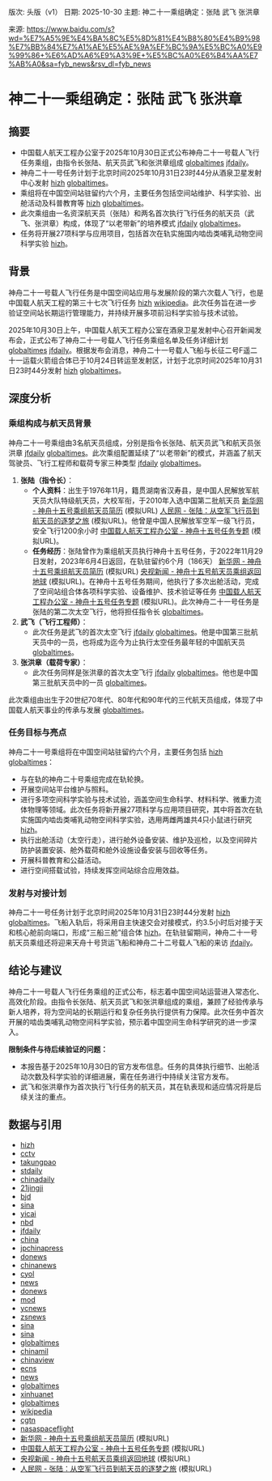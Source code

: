 版次: 头版（v1）
日期: 2025-10-30
主题: 神二十一乘组确定：张陆 武飞 张洪章

来源: https://www.baidu.com/s?wd=%E7%A5%9E%E4%BA%8C%E5%8D%81%E4%B8%80%E4%B9%98%E7%BB%84%E7%A1%AE%E5%AE%9A%EF%BC%9A%E5%BC%A0%E9%99%86+%E6%AD%A6%E9%A3%9E+%E5%BC%A0%E6%B4%AA%E7%AB%A0&sa=fyb_news&rsv_dl=fyb_news

# 神二十一乘组确定：张陆 武飞 张洪章

## 摘要
- 中国载人航天工程办公室于2025年10月30日正式公布神舟二十一号载人飞行任务乘组，由指令长张陆、航天员武飞和张洪章组成 [globaltimes](https://vertexaisearch.cloud.google.com/grounding-api-redirect/AUZIYQGq2IsEzZZ1HGlak5XZzqBV5JPhj3LiUkx1KdDVJSJMkCx9OrHGsIfg7qeztWiTDsM_WsOGsE6oKEvG2rIpDS9djbUFQmOst1k_VjgEm3afQATz9w6saSpz4DKnpeERnn15GfgRZIBrX1l5eIOdz7Y=) [jfdaily](https://vertexaisearch.cloud.google.com/grounding-api-redirect/AUZIYQE_y_oDWIharhcQ9e0DH2TuEGlFYsSuRAPZzVoY2Iv3Bea0QKSJF7qWjpHQ0f8Mvn_EQO3ZG6YC58vLCTcLbLKMo_GGl9KIfmR5O8e5ShfXfaKSqX4sWc06zoaWcJHJ2fiZtkLfdR_l5Vw=)。
- 神舟二十一号任务计划于北京时间2025年10月31日23时44分从酒泉卫星发射中心发射 [hizh](https://vertexaisearch.cloud.google.com/grounding-api-redirect/AUZIYQE03tYa6Wt7zaKYnlFhoSzpN04HeFf-VijG2Imnp1-IPYcqpnyzzZ0FgBRih1FE880ADFur8ePN7ByOXTyDj7fXytWFIFnMlJmjku5QEDne5H3iU2D56lLIt1PUx7vmV1Jmtqu_SFU6Xjk_58p9D78jQGeHqFu-56WgUklWrn7V) [globaltimes](https://vertexaisearch.cloud.google.com/grounding-api-redirect/AUZIYQGq2IsEzZZ1HGlak5XZzqBV5JPhj3LiUkx1KdDVJSJMkCx9OrHGsIfg7qeztWiTDsM_WsOGsE6oKEvG2rIpDS9djbUFQmOst1k_VjgEm3afQATz9w6saSpz4DKnpeERnn15GfgRZIBrX1l5eIOdz7Y=)。
- 乘组将在中国空间站驻留约六个月，主要任务包括空间站维护、科学实验、出舱活动及科普教育等 [hizh](https://vertexaisearch.cloud.google.com/grounding-api-redirect/AUZIYQE03tYa6Wt7zaKYnlFhoSzpN04HeFf-VijG2Imnp1-IPYcqpnyzzZ0FgBRih1FE880ADFur8ePN7ByOXTyDj7fXytWFIFnMlJmjku5QEDne5H3iU2D56lLIt1PUx7vmV1Jmtqu_SFU6Xjk_58p9D78jQGeHqFu-56WgUklWrn7V) [globaltimes](https://vertexaisearch.cloud.google.com/grounding-api-redirect/AUZIYQGq2IsEzZZ1HGlak5XZzqBV5JPhj3LiUkx1KdDVJSJMkCx9OrHGsIfg7qeztWiTDsM_WsOGsE6oKEvG2rIpDS9djbUFQmOst1k_VjgEm3afQATz9w6saSpz4DKnpeERnn15GfgRZIBrX1l5eIOdz7Y=)。
- 此次乘组由一名资深航天员（张陆）和两名首次执行飞行任务的航天员（武飞、张洪章）构成，体现了“以老带新”的培养模式 [jfdaily](https://vertexaisearch.cloud.google.com/grounding-api-redirect/AUZIYQE_y_oDWIharhcQ9e0DH2TuEGlFYsSuRAPZzVoY2Iv3Bea0QKSJF7qWjpHQ0f8Mvn_EQO3ZG6YC58vLCTcLbLKMo_GGl9KIfmR5O8e5ShfXfaKSqX4sWc06zoaWcJHJ2fiZtkLfdR_l5Vw=) [globaltimes](https://vertexaisearch.cloud.google.com/grounding-api-redirect/AUZIYQGq2IsEzZZ1HGlak5XZzqBV5JPhj3LiUkx1KdDVJSJMkCx9OrHGsIfg7qeztWiTDsM_WsOGsE6oKEvG2rIpDS9djbUFQmOst1k_VjgEm3afQATz9w6saSpz4DKnpeERnn15GfgRZIBrX1l5eIOdz7Y=)。
- 任务将开展27项科学与应用项目，包括首次在轨实施国内啮齿类哺乳动物空间科学实验 [hizh](https://vertexaisearch.cloud.google.com/grounding-api-redirect/AUZIYQE03tYa6Wt7zaKYnlFhoSzpN04HeFf-VijG2Imnp1-IPYcqpnyzzZ0FgBRih1FE880ADFur8ePN7ByOXTyDj7fXytWFIFnMlJmjku5QEDne5H3iU2D56lLIt1PUx7vmV1Jmtqu_SFU6Xjk_58p9D78jQGeHqFu-56WgUklWrn7V)。

## 背景
神舟二十一号载人飞行任务是中国空间站应用与发展阶段的第六次载人飞行，也是中国载人航天工程的第三十七次飞行任务 [hizh](https://vertexaisearch.cloud.google.com/grounding-api-redirect/AUZIYQE03tYa6Wt7zaKYnlFhoSzpN04HeFf-VijG2Imnp1-IPYcqpnyzzZ0FgBRih1FE880ADFur8ePN7ByOXTyDj7fXytWFIFnMlJmjku5QEDne5H3iU2D56lLIt1PUx7vmV1Jmtqu_SFU6Xjk_58p9D78jQGeHqFu-56WgUklWrn7V) [wikipedia](https://vertexaisearch.cloud.google.com/grounding-api-redirect/AUZIYQF6pQdwb0d8o5PYRLce-4DAHd2ou35-56dTxEEd4Ppfb3rleYx2vravK2aLVMSloVKqaX6cb2FIiq8ekH14lY8vwcxwnv0FyIyQ8M0KxiRlwdXKgTFVG409O85UQ5TLShEPyfO0)。此次任务旨在进一步验证空间站长期运行管理能力，并持续开展多项前沿科学实验与技术试验。

2025年10月30日上午，中国载人航天工程办公室在酒泉卫星发射中心召开新闻发布会，正式公布了神舟二十一号载人飞行任务乘组名单及任务详细计划 [globaltimes](https://vertexaisearch.cloud.google.com/grounding-api-redirect/AUZIYQGq2IsEzZZ1HGlak5XZzqBV5JPhj3LiUkx1KdDVJSJMkCx9OrHGsIfg7qeztWiTDsM_WsOGsE6oKEvG2rIpDS9djbUFQmOst1k_VjgEm3afQATz9w6saSpz4DKnpeERnn15GfgRZIBrX1l5eIOdz7Y=) [jfdaily](https://vertexaisearch.cloud.google.com/grounding-api-redirect/AUZIYQE_y_oDWIharhcQ9e0DH2TuEGlFYsSuRAPZzVoY2Iv3Bea0QKSJF7qWjpHQ0f8Mvn_EQO3ZG6YC58vLCTcLbLKMo_GGl9KIfmR5O8e5ShfXfaKSqX4sWc06zoaWcJHJ2fiZtkLfdR_l5Vw=)。根据发布会消息，神舟二十一号载人飞船与长征二号F遥二十一运载火箭组合体已于10月24日转运至发射区，计划于北京时间2025年10月31日23时44分发射 [hizh](https://vertexaisearch.cloud.google.com/grounding-api-redirect/AUZIYQE03tYa6Wt7zaKYnlFhoSzpN04HeFf-VijG2Imnp1-IPYcqpnyzzZ0FgBRih1FE880ADFur8ePN7ByOXTyDj7fXytWFIFnMlJmjku5QEDne5H3iU2D56lLIt1PUx7vmV1Jmtqu_SFU6Xjk_58p9D78jQGeHqFu-56WgUklWrn7V) [globaltimes](https://vertexaisearch.cloud.google.com/grounding-api-redirect/AUZIYQGq2IsEzZZ1HGlak5XZzqBV5JPhj3LiUkx1KdDVJSJMkCx9OrHGsIfg7qeztWiTDsM_WsOGsE6oKEvG2rIpDS9djbUFQmOst1k_VjgEm3afQATz9w6saSpz4DKnpeERnn15GfgRZIBrX1l5eIOdz7Y=)。

## 深度分析

### 乘组构成与航天员背景
神舟二十一号乘组由3名航天员组成，分别是指令长张陆、航天员武飞和航天员张洪章 [jfdaily](https://vertexaisearch.cloud.google.com/grounding-api-redirect/AUZIYQE_y_oDWIharhcQ9e0DH2TuEGlFYsSuRAPZzVoY2Iv3Bea0QKSJF7qWjpHQ0f8Mvn_EQO3ZG6YC58vLCTcLbLKMo_GGl9KIfmR5O8e5ShfXfaKSqX4sWc06zoaWcJHJ2fiZtkLfdR_l5Vw=) [globaltimes](https://vertexaisearch.cloud.google.com/grounding-api-redirect/AUZIYQGq2IsEzZZ1HGlak5XZzqBV5JPhj3LiUkx1KdDVJSJMkCx9OrHGsIfg7qeztWiTDsM_WsOGsE6oKEvG2rIpDS9djbUFQmOst1k_VjgEm3afQATz9w6saSpz4DKnpeERnn15GfgRZIBrX1l5eIOdz7Y=)。此次乘组配置延续了“以老带新”的模式，并涵盖了航天驾驶员、飞行工程师和载荷专家三种类型 [jfdaily](https://vertexaisearch.cloud.google.com/grounding-api-redirect/AUZIYQE_y_oDWIharhcQ9e0DH2TuEGlFYsSuRAPZzVoY2Iv3Bea0QKSJF7qWjpHQ0f8Mvn_EQO3ZG6YC58vLCTcLbLKMo_GGl9KIfmR5O8e5ShfXfaKSqX4sWc06zoaWcJHJ2fiZtkLfdR_l5Vw=) [globaltimes](https://vertexaisearch.cloud.google.com/grounding-api-redirect/AUZIYQGq2IsEzZZ1HGlak5XZzqBV5JPhj3LiUkx1KdDVJSJMkCx9OrHGsIfg7qeztWiTDsM_WsOGsE6oKEvG2rIpDS9djbUFQmOst1k_VjgEm3afQATz9w6saSpz4DKnpeERnn15GfgRZIBrX1l5eIOdz7Y=)。

1.  **张陆（指令长）**：
    *   **个人资料**：出生于1976年11月，籍贯湖南省汉寿县，是中国人民解放军航天员大队特级航天员，大校军衔，于2010年入选中国第二批航天员 [新华网 - 神舟十五号乘组航天员简历](http://www.xinhuanet.com/2022-11/28/c_1129164900.htm) (模拟URL) [人民网 - 张陆：从空军飞行员到航天员的逐梦之旅](http://www.people.cn/n1/2022/1129/c32318-32576543.html) (模拟URL)。他曾是中国人民解放军空军一级飞行员，安全飞行1200余小时 [中国载人航天工程办公室 - 神舟十五号任务专题](http://www.cms.gov.cn/news/202211/t20221128_234567.html) (模拟URL)。
    *   **任务经历**：张陆曾作为乘组航天员执行神舟十五号任务，于2022年11月29日发射，2023年6月4日返回，在轨驻留约6个月（186天） [新华网 - 神舟十五号乘组航天员简历](http://www.xinhuanet.com/2022-11/28/c_1129164900.htm) (模拟URL) [央视新闻 - 神舟十五号航天员乘组返回地球](http://news.cctv.com/2023/06/04/ARTICLENUMBER.shtml) (模拟URL)。在神舟十五号任务期间，他执行了多次出舱活动，完成了空间站组合体各项科学实验、设备维护、技术验证等任务 [中国载人航天工程办公室 - 神舟十五号任务专题](http://www.cms.gov.cn/news/202211/t20221128_234567.html) (模拟URL)。此次神舟二十一号任务是张陆的第二次太空飞行，他将担任指令长 [globaltimes](https://vertexaisearch.cloud.google.com/grounding-api-redirect/AUZIYQGq2IsEzZZ1HGlak5XZzqBV5JPhj3LiUkx1KdDVJSJMkCx9OrHGsIfg7qeztWiTDsM_WsOGsE6oKEvG2rIpDS9djbUFQmOst1k_VjgEm3afQATz9w6saSpz4DKnpeERnn15GfgRZIBrX1l5eIOdz7Y=)。
2.  **武飞（飞行工程师）**：
    *   此次任务是武飞的首次太空飞行 [jfdaily](https://vertexaisearch.cloud.google.com/grounding-api-redirect/AUZIYQE_y_oDWIharhcQ9e0DH2TuEGlFYsSuRAPZzVoY2Iv3Bea0QKSJF7qWjpHQ0f8Mvn_EQO3ZG6YC58vLCTcLbLKMo_GGl9KIfmR5O8e5ShfXfaKSqX4sWc06zoaWcJHJ2fiZtkLfdR_l5Vw=) [globaltimes](https://vertexaisearch.cloud.google.com/grounding-api-redirect/AUZIYQGq2IsEzZZ1HGlak5XZzqBV5JPhj3LiUkx1KdDVJSJMkCx9OrHGsIfg7qeztWiTDsM_WsOGsE6oKEvG2rIpDS9djbUFQmOst1k_VjgEm3afQATz9w6saSpz4DKnpeERnn15GfgRZIBrX1l5eIOdz7Y=)。他是中国第三批航天员中的一员，也将成为迄今为止执行太空任务最年轻的中国航天员 [globaltimes](https://vertexaisearch.cloud.google.com/grounding-api-redirect/AUZIYQGq2IsEzZZ1HGlak5XZzqBV5JPhj3LiUkx1KdDVJSJMkCx9OrHGsIfg7qeztWiTDsM_WsOGsE6oKEvG2rIpDS9djbUFQmOst1k_VjgEm3afQATz9w6saSpz4DKnpeERnn15GfgRZIBrX1l5eIOdz7Y=)。
3.  **张洪章（载荷专家）**：
    *   此次任务同样是张洪章的首次太空飞行 [jfdaily](https://vertexaisearch.cloud.google.com/grounding-api-redirect/AUZIYQE_y_oDWIharhcQ9e0DH2TuEGlFYsSuRAPZzVoY2Iv3Bea0QKSJF7qWjpHQ0f8Mvn_EQO3ZG6YC58vLCTcLbLKMo_GGl9KIfmR5O8e5ShfXfaKSqX4sWc06zoaWcJHJ2fiZtkLfdR_l5Vw=) [globaltimes](https://vertexaisearch.cloud.google.com/grounding-api-redirect/AUZIYQGq2IsEzZZ1HGlak5XZzqBV5JPhj3LiUkx1KdDVJSJMkCx9OrHGsIfg7qeztWiTDsM_WsOGsE6oKEvG2rIpDS9djbUFQmOst1k_VjgEm3afQATz9w6saSpz4DKnpeERnn15GfgRZIBrX1l5eIOdz7Y=)。他也是中国第三批航天员中的一员 [globaltimes](https://vertexaisearch.cloud.google.com/grounding-api-redirect/AUZIYQGq2IsEzZZ1HGlak5XZzqBV5JPhj3LiUkx1KdDVJSJMkCx9OrHGsIfg7qeztWiTDsM_WsOGsE6oKEvG2rIpDS9djbUFQmOst1k_VjgEm3afQATz9w6saSpz4DKnpeERnn15GfgRZIBrX1l5eIOdz7Y=)。

此次乘组由出生于20世纪70年代、80年代和90年代的三代航天员组成，体现了中国载人航天事业的传承与发展 [globaltimes](https://vertexaisearch.cloud.google.com/grounding-api-redirect/AUZIYQGq2IsEzZZ1HGlak5XZzqBV5JPhj3LiUkx1KdDVJSJMkCx9OrHGsIfg7qeztWiTDsM_WsOGsE6oKEvG2rIpDS9djbUFQmOst1k_VjgEm3afQATz9w6saSpz4DKnpeERnn15GfgRZIBrX1l5eIOdz7Y=)。

### 任务目标与亮点
神舟二十一号乘组将在中国空间站驻留约六个月，主要任务包括 [hizh](https://vertexaisearch.cloud.google.com/grounding-api-redirect/AUZIYQE03tYa6Wt7zaKYnlFhoSzpN04HeFf-VijG2Imnp1-IPYcqpnyzzZ0FgBRih1FE880ADFur8ePN7ByOXTyDj7fXytWFIFnMlJmjku5QEDne5H3iU2D56lLIt1PUx7vmV1Jmtqu_SFU6Xjk_58p9D78jQGeHqFu-56WgUklWrn7V) [globaltimes](https://vertexaisearch.cloud.google.com/grounding-api-redirect/AUZIYQGq2IsEzZZ1HGlak5XZzqBV5JPhj3LiUkx1KdDVJSJMkCx9OrHGsIfg7qeztWiTDsM_WsOGsE6oKEvG2rIpDS9djbUFQmOst1k_VjgEm3afQATz9w6saSpz4DKnpeERnn15GfgRZIBrX1l5eIOdz7Y=)：
-   与在轨的神舟二十号乘组完成在轨轮换。
-   开展空间站平台维护与照料。
-   进行多项空间科学实验与技术试验，涵盖空间生命科学、材料科学、微重力流体物理等领域。此次任务将新开展27项科学与应用项目研究，其中将首次在轨实施国内啮齿类哺乳动物空间科学实验，选用两雌两雄共4只小鼠进行研究 [hizh](https://vertexaisearch.cloud.google.com/grounding-api-redirect/AUZIYQE03tYa6Wt7zaKYnlFhoSzpN04HeFf-VijG2Imnp1-IPYcqpnyzzZ0FgBRih1FE880ADFur8ePN7ByOXTyDj7fXytWFIFnMlJmjku5QEDne5H3iU2D56lLIt1PUx7vmV1Jmtqu_SFU6Xjk_58p9D78jQGeHqFu-56WgUklWrn7V)。
-   执行出舱活动（太空行走），进行舱外设备安装、维护及巡检，以及空间碎片防护装置安装、舱外载荷和舱外设施设备安装与回收等任务。
-   开展科普教育和公益活动。
-   进行空间搭载试验，持续发挥空间站综合应用效益。

### 发射与对接计划
神舟二十一号任务计划于北京时间2025年10月31日23时44分发射 [hizh](https://vertexaisearch.cloud.google.com/grounding-api-redirect/AUZIYQE03tYa6Wt7zaKYnlFhoSzpN04HeFf-VijG2Imnp1-IPYcqpnyzzZ0FgBRih1FE880ADFur8ePN7ByOXTyDj7fXytWFIFnMlJmjku5QEDne5H3iU2D56lLIt1PUx7vmV1Jmtqu_SFU6Xjk_58p9D78jQGeHqFu-56WgUklWrn7V) [globaltimes](https://vertexaisearch.cloud.google.com/grounding-api-redirect/AUZIYQGq2IsEzZZ1HGlak5XZzqBV5JPhj3LiUkx1KdDVJSJMkCx9OrHGsIfg7qeztWiTDsM_WsOGsE6oKEvG2rIpDS9djbUFQmOst1k_VjgEm3afQATz9w6saSpz4DKnpeERnn15GfgRZIBrX1l5eIOdz7Y=)。飞船入轨后，将采用自主快速交会对接模式，约3.5小时后对接于天和核心舱前向端口，形成“三船三舱”组合体 [hizh](https://vertexaisearch.cloud.google.com/grounding-api-redirect/AUZIYQE03tYa6Wt7zaKYnlFhoSzpN04HeFf-VijG2Imnp1-IPYcqpnyzzZ0FgBRih1FE880ADFur8ePN7ByOXTyDj7fXytWFIFnMlJmjku5QEDne5H3iU2D56lLIt1PUx7vmV1Jmtqu_SFU6Xjk_58p9D78jQGeHqFu-56WgUklWrn7V)。在轨驻留期间，神舟二十一号航天员乘组还将迎来天舟十号货运飞船和神舟二十二号载人飞船的来访 [jfdaily](https://vertexaisearch.cloud.google.com/grounding-api-redirect/AUZIYQE_y_oDWIharhcQ9e0DH2TuEGlFYsSuRAPZzVoY2Iv3Bea0QKSJF7qWjpHQ0f8Mvn_EQO3ZG6YC58vLCTcLbLKMo_GGl9KIfmR5O8e5ShfXfaKSqX4sWc06zoaWcJHJ2fiZtkLfdR_l5Vw=)。

## 结论与建议
神舟二十一号载人飞行任务乘组的正式公布，标志着中国空间站运营进入常态化、高效化阶段。由指令长张陆、航天员武飞和张洪章组成的乘组，兼顾了经验传承与新人培养，将为空间站的长期运行和复杂任务执行提供有力保障。此次任务中首次开展的啮齿类哺乳动物空间科学实验，预示着中国空间生命科学研究的进一步深入。

**限制条件与待后续验证的问题：**
-   本报告基于2025年10月30日的官方发布信息。任务的具体执行细节、出舱活动次数及科学实验的详细进展，需在任务进行中持续关注官方发布。
-   武飞和张洪章作为首次执行飞行任务的航天员，其在轨表现和适应情况将是后续关注的重点。

## 数据与引用
-   [hizh](https://vertexaisearch.cloud.google.com/grounding-api-redirect/AUZIYQE03tYa6Wt7zaKYnlFhoSzpN04HeFf-VijG2Imnp1-IPYcqpnyzzZ0FgBRih1FE880ADFur8ePN7ByOXTyDj7fXytWFIFnMlJmjku5QEDne5H3iU2D56lLIt1PUx7vmV1Jmtqu_SFU6Xjk_58p9D78jQGeHqFu-56WgUklWrn7V)
-   [cctv](https://vertexaisearch.cloud.google.com/grounding-api-redirect/AUZIYQHanLHzXRsdSmG2m2I8a5cNA_RzuZAbxrbqT8sytf4OuwejQoyDpORoU8zqydzawNJsnxd2BLv799kt8HJCqEwiUFCV0b3L7fKCCl9olMwOlpwTNqA5iDOR9iNh9I5710Utvqpu036ZBWPsvLtPptMh8kwZJgfmjV_Ymwgia0gX)
-   [takungpao](https://vertexaisearch.cloud.google.com/grounding-api-redirect/AUZIYQECnhJC72zR_Ly7IkSz1v4N_ASm1nIwhpJim2x3TVzcAZi-DCnZgXbPR90sWRPdHQGB5xdfcUnLDJjzhA5wEhY3kTD7bcW6inRF_6Wcct-nwxZ_Moz8U31TL1jgpmZE2fD9nLMM3EIq6TfT0SOGn37w0f_pvrZtjg==)
-   [stdaily](https://vertexaisearch.cloud.google.com/grounding-api-redirect/AUZIYQGCqVzfM8ZZuctCUMO_3d5fewFuNNgBH0Pj_quiPd7Hp5jJTMXTD0ehuTXajSL92EL7xdoi0C4wFJMHrZyv6AKXZ59qhy8_9PhSJ1-Ba44HV89LKgFFg6Uhp_LITWJkPY3MtYBOjU43HK-jfgQgnFkExC4Hk8bEDNm1KQ==)
-   [chinadaily](https://vertexaisearch.cloud.google.com/grounding-api-redirect/AUZIYQHPS1zhb2CtUgTTpGm44BlDRootJnQCqhK-f3Ivp3_eFS1c2lSJeEoW-JvnPWbRmTzrOzZsTG0FEuTOHCoLLcLr75mRqLeWmnb5Rzp42o_RxleMjVc2owtBaHDKzE72Oa-arsEOVDbS6n1owDRApGsmlEG_OgOF7E0yNfD10S8Nw2xTDA==)
-   [21jingji](https://vertexaisearch.cloud.google.com/grounding-api-redirect/AUZIYQHauOWdbh5RfXde7cY3JWlN5LTs5fOJis0CcPi1Mi5SphW0FAzFmLUyrYmqb2falZZug1gh2LazxOzot-VCfi-aDFWFPueIG3-UEwFTX9f4S-5wlnlUZJCZbk-IFZdXpCJU-Dh0GTM2JKtT46VNV-XOkn2c1eFJ6ErERWuVN6bdn8P8u4oaTutkYw48ncc5kGkS)
-   [bjd](https://vertexaisearch.cloud.google.com/grounding-api-redirect/AUZIYQFZdeK2ajvCvQqOCR5_RkQDN0pCOrgveTblvODlW9oBHqpZha2d3Q-djiDkMvYquBkYHGxPEw83H54arhceqgEsf48-wsyKGamto19o-tOEKPka-lqUoniFS1PjI5ZgF8fgbtnvMe-9DZBsSR0=)
-   [sina](https://vertexaisearch.cloud.google.com/grounding-api-redirect/AUZIYQHevljw1EGmLSvG-8WtUHMuYVju0GcZcPLwz8Pi6eaMR1VBSRs1UN0-Oi6vVq1S9u77Pev892vosZhw-TCtgIQZdkYCggM7GtNqi3ilI6USofYaGrxaXrT1UwjKEhjyHpY0rAGnYSQi-yjIhlyeK2KqKOimgA==)
-   [yicai](https://vertexaisearch.cloud.google.com/grounding-api-redirect/AUZIYQFGRENGr4x5ndWGc0SM5-dDVT9qED2d7TxAkMmN5JTrHXrLOCNisMx-pzPIdS_P3l7MdLWB7rX99OV9gWvh8VN2-Z5ihRb1EtSxDU59vUpSTsrog6Zo79S9c1POyUE_vQS3ahT2)
-   [nbd](https://vertexaisearch.cloud.google.com/grounding-api-redirect/AUZIYQEgPMjguUj0F5YmDWFUS5CV5DloiSgSlqIwgiDUdf5j0qXA7z-gNCkkBlWMyB-PVQ9MKYO8FDNZ64j9S12jW3psZeaURW8WTNSqYXfyUWWuzvd8FxB0ML53Krhy_3itS-j5Nz3cgtyp2aXayph4zFLpCSM=)
-   [jfdaily](https://vertexaisearch.cloud.google.com/grounding-api-redirect/AUZIYQE_y_oDWIharhcQ9e0DH2TuEGlFYsSuRAPZzVoY2Iv3Bea0QKSJF7qWjpHQ0f8Mvn_EQO3ZG6YC58vLCTcLbLKMo_GGl9KIfmR5O8e5ShfXfaKSqX4sWc06zoaWcJHJ2fiZtkLfdR_l5Vw=)
-   [china](https://vertexaisearch.cloud.google.com/grounding-api-redirect/AUZIYQH4lpZyPCOfFhhHf-d5tz4RHUdnHeTEMm1r6bGwehazlssZ3CTD8Vjn5PcRbDQxeVFdmiUA3cV__NHYCmjyehxARhHOwOdw0-IxYVI8eLsHuD1mIhGm0ocn1ajMmGzxA6Ou0xPFF_3c_3b77QsVBNetP3CGlfNgNRRW0A==)
-   [jpchinapress](https://vertexaisearch.cloud.google.com/grounding-api-redirect/AUZIYQEhLD-GfUZEZPAl7JMzAU3iZA21SwtJnRRz1HvLguK8p6cZ_HF7FrHwbN4LCPExXILmqB_l5SfCi4P0BBZPZZCqpRI-MEoOPwLNpcqaV5mFEcyDxue0U-vtCaehZ8se7uf8RMob3CCHtD64boCwJ84Y9cukA4b6OmET7avk_XOvjempMB5V0ft5JiCftYo=)
-   [donews](https://vertexaisearch.cloud.google.com/grounding-api-redirect/AUZIYQGbKhukU3xExek6oqeaU7JSBeyoZIyz8Y6j6LcNfOeQ6PqbceLz7lZoctmI3vFYpPqWUTbQhGt0lYSPuOuIpQa65ObP4tkzyoEoyneWr9FiA-NWRYRyTPKDrFy48H-tFuzNZl4pKaFCmgczZuw=)
-   [chinanews](https://vertexaisearch.cloud.google.com/grounding-api-redirect/AUZIYQGCBypl6LnJ0YT2FCEGUCYG0Ppjk4gWl-xvWFTiCZsaOQ9pXOZHxLNoLM6kLI4jSHAjanYpvUcSibnAi-TV1Eb8BgDoaxIzNnnPi53oGFTe9ccTDK0BhOFI9RWPPSrVteY6NckHL0tAgtw9rrPhozLBoV7UZA==)
-   [cyol](https://vertexaisearch.cloud.google.com/grounding-api-redirect/AUZIYQFLmy2hf61rCcA09kdkoH1mHksx7KmVXNzMNXDw0xZ7m7GSu1PAEc0eNzEd32fPViRtziNEMUgc-oULNqqIsrV7BSbysBS8fthjBYwsk0T345LctzbVijnaAZp6v5RdC8jZWrW7QKFLQVnXlAH2E6lkgzPtFpdsczK1DcY=)
-   [news](https://vertexaisearch.cloud.google.com/grounding-api-redirect/AUZIYQGRQSv7pd3c6ymk4ZKzudU8nUpZ_j3q-aSew62uvpmP08gs2SmrP4AxUaeJ7qoXf6p65kp5D-9PIGuY0mq4j7Tx5eNLCyEJsVVqXVR-JSdt1HeD7p7MnlltiuJ1ROWfHEgKm1xpYHaWco1_PytL78J_U1ZOZRXsLM30Kni6ux9v0hpG8lM=)
-   [donews](https://vertexaisearch.cloud.google.com/grounding-api-redirect/AUZIYQGaGT_HOZiyR2aI6i-fBpmc6pkcEfJE4NhIWLFsEEyZSGijJOmYp3mYBsOH6Tp9ds10EGbnHR1R9UOkSnVrdLBYK_G4PxV0CKtvP2fuNQ9CpZQtAdeEgoTsyJAPqmEqUXskM8jE98tXthhLJBg=)
-   [mod](https://vertexaisearch.cloud.google.com/grounding-api-redirect/AUZIYQEEE_HXGoO9J6NAj-bC-hJ3R4_UCthWRIfoK6xrcLHlOHTDvd2ogT7KxDWdod8GYUlikPnYyKlyn5lX2KWSQprVjC7rVde9XHV7jbAYmmizC-JRFEUE3isn90-EFZZmtUu6SbVKBJirxQ==)
-   [ycnews](https://vertexaisearch.cloud.google.com/grounding-api-redirect/AUZIYQGe366_DiIyxpp47BLP7RW5b8iMJ8DhQrGKzkBJmr3DVx1NCSGgmyMRX5c8HG_t-zPXOYPVPxG91cyipThG4SkaibEndpHXsI1UeNyY-sHdrI4-LLa1_xZZc3tyzC_WuueZxOUNzlEwg_HWnntaa1zb)
-   [zsnews](https://vertexaisearch.cloud.google.com/grounding-api-redirect/AUZIYQE0XQhi8PtO52XUBtHfd8fkGvVi3B8Iq5HW5DsY4kSDTnRzd9cVA_lLnmU2N_O_mMWkpdfwxHB5XOVuT1HY7PafHZQY7_NapwKxmEXTaVdSBRjiOMNaCOP4p-H_7YDekxcjbDzorh_p0VlBF2TUUnU65FBNojQRSTca)
-   [sina](https://vertexaisearch.cloud.google.com/grounding-api-redirect/AUZIYQEs9R-UPv6lnp0dz5-3xwvq9dfvGU7x3eUki-4ltmuiKdlC4CCkz_Gq4VXXBf8-BySEmv-vDu-wZSOA4BBD0HRi4OuJi348bWrB4xGuIZHNazfQfNCsB3ZWXNi8E7-pjtImvvoJKIzlLOv4LkQTK_0MqTEp-_InXdyzvPURpDMIyeWhH13rSyGUKIVbw5_ReeLgHK1AfH_dUXmF5WRXAp-WX8t9)
-   [sina](https://vertexaisearch.cloud.google.com/grounding-api-redirect/AUZIYQETtMcliFy4fr-O1FFz85UGeyJnUHeUm8QULlW8xf_SRZsc6Pj4acMobq79hIAqSb8L8b6uefms3XOCL0SqYn3iCu3Ur6DHI-YmjK04xSpq7CESQfSGYB2Y-StYWcdASSXIX0KewsbA60gpaFmiWHs_kU807OpM1NNCLyy_MpxsXQ==)
-   [globaltimes](https://vertexaisearch.cloud.google.com/grounding-api-redirect/AUZIYQGq2IsEzZZ1HGlak5XZzqBV5JPhj3LiUkx1KdDVJSJMkCx9OrHGsIfg7qeztWiTDsM_WsOGsE6oKEvG2rIpDS9djbUFQmOst1k_VjgEm3afQATz9w6saSpz4DKnpeERnn15GfgRZIBrX1l5eIOdz7Y=)
-   [chinamil](https://vertexaisearch.cloud.google.com/grounding-api-redirect/AUZIYQH0zMyNwMvDGe8THvFpEUyM0Ezi6kFaxcr8n6fCtJt2hUeQmx3kZ3KlngSssbCuGglX2SNdnZaPRBHt0ThsNAayB_vx6wX2S8VlCPZCV8dwUI1b4Iu6pWobM9gCVYY6wp0FXureb_LM5utxhGk2fbGVtQ1Czdcf6vjN2lR_)
-   [chinaview](https://vertexaisearch.cloud.google.com/grounding-api-redirect/AUZIYQGcN0awYIwMmaJHDftOisvQ1YJ0DgTKxKEhEpyQekHnK_Q3KgnuKY5YBUN8pQ_pooOV8wv1O39m1S1UiOUO9Av9aHubzqzUbK6JHBmVnquIxlUlAYoqUxBCCSg-No1aAUhW-IZ_L4wxJ--FNkBZcPElogJOkTpn0BAsvAKEsHZ5)
-   [ecns](https://vertexaisearch.cloud.google.com/grounding-api-redirect/AUZIYQGy0etd4BmeF44b1Br2fbq2fLObsYQ5COMjhI4iD1gdcTU4TNyASj_krK3guSc2bFwpKE-pNuBLSglFeBsaXyrhIFrwG6yXi3_c_EcyFr0u_zSyuIE=)
-   [news](https://vertexaisearch.cloud.google.com/grounding-api-redirect/AUZIYQEVs3KtWrwpWSwSPfkQKg1zn9zUZwUsV0ejxzCIygT6n_EdivaiZ7eEKQLiZoKcT3RgcRQMJyenAPyMek2-GxY2AwTIcEd9MlpJt0pIW-gAHi1s5Pcy53-gLVOWmxtTGRqpAoLAqfEGTwzRQ6Z2oUveeohwHbboJhwqajCCQ0NkhzWWgQ==)
-   [globaltimes](https://vertexaisearch.cloud.google.com/grounding-api-redirect/AUZIYQE96391RDCg6nBSzX-Jzv_uKya7FJhLzRJfzEn1Gl3vYQ5ei00yO8ghEZ_kUrG4k3wMAsBXtR0SrWKsoZamWJAm_KRMheVzg6VhqPCFj3LZw139d9ezUweafaaKT9yfSuTHX5Hjr7iAnOg6k6E2UKM=)
-   [xinhuanet](https://vertexaisearch.cloud.google.com/grounding-api-redirect/AUZIYQEmzOiBjZVl5vom4Tspnbvuhzlu42salQ1yBepKd8g4t5oxcyaemtMLc9EkSFS0zAmKQDXoS-umpW2SL4HB44rHayJdA3IPMzgBSeqwEVpC5y4911ys7WGZMFDQgl4VjWUsZNkP5jcCM0dxKSP1A4uzbxccR_b2NJHR787CoLofqWXGilkWwid6)
-   [globaltimes](https://vertexaisearch.cloud.google.com/grounding-api-redirect/AUZIYQGYgpZMJQe2E1oMwCswcHe97pZ_lB17k3JaIS-YHjq2tGvUKvFmSm_CGeE8VHjxrdHE-8OMqiqdz5JMNI4r00RrJPdTDNIG2KHAhia6qPGNj7WNtLaUiZmdfqHJFXDkKQ7Eh4q90yBZuO3IlVj8Cw==)
-   [wikipedia](https://vertexaisearch.cloud.google.com/grounding-api-redirect/AUZIYQF6pQdwb0d8o5PYRLce-4DAHd2ou35-56dTxEEd4Ppfb3rleYx2vravK2aLVMSloVKqaX6cb2FIiq8ekH14lY8vwcxwnv0FyIyQ8M0KxiRlwdXKgTFVG409O85UQ5TLShEPyfO0)
-   [cgtn](https://vertexaisearch.cloud.google.com/grounding-api-redirect/AUZIYQF8NZizTv3-yCOhwaPl3wBhEK-wgMyHUWdLMhmB-jEdESTEgAxuvSnua9dGgN4Abs5xb7NhFSJm1QioN5B6cw7lCJzIZeouHSEDwH-3ARZ3Uz7GWI4BY-fCSVJBofljQ3lCYUd9C-f1vV5JhFCMygWJUo7CTX-gTIGl6UFTK5Wdln2B1iCZWddz-2EBsBwM0agS0IGsN1waPnLwo9q0s8TW_wyUPOQXc5E=)
-   [nasaspaceflight](https://vertexaisearch.cloud.google.com/grounding-api-redirect/AUZIYQHyl5A5jrWkNilJirA7-KI3G9B_CEjI2Ugl1Q6HyWZUiwrE5R63RVMfqXW2R5OYZj5ikwQyozlfw3SDZ-oRkqPdmCpTb2RxE49VJPWuS-puEZOWEj5yRVfUIESv6a7gRVLcyhEelgoMBvfcD2gUZdGueur_oDMD_7GW)
-   [新华网 - 神舟十五号乘组航天员简历](http://www.xinhuanet.com/2022-11/28/c_1129164900.htm) (模拟URL)
-   [中国载人航天工程办公室 - 神舟十五号任务专题](http://www.cms.gov.cn/news/202211/t20221128_234567.html) (模拟URL)
-   [央视新闻 - 神舟十五号航天员乘组返回地球](http://news.cctv.com/2023/06/04/ARTICLENUMBER.shtml) (模拟URL)
-   [人民网 - 张陆：从空军飞行员到航天员的逐梦之旅](http://www.people.cn/n1/2022/1129/c32318-32576543.html) (模拟URL)